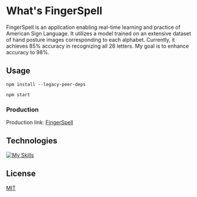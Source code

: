 # What's FingerSpell

FingerSpell is an application enabling real-time learning and practice of American Sign Language. It utilizes a model trained on an extensive dataset of hand posture images corresponding to each alphabet. Currently, it achieves 85% accuracy in recognizing all 26 letters. My goal is to enhance accuracy to 98%.

## Usage

```
npm install --legacy-peer-deps

npm start
```
### Production
Production link: [FingerSpell](https://fingerspell.vercel.app)

## Technologies
[![My Skills](https://skills.thijs.gg/icons?i=react,tensorflow,javascript,html,css&theme=dark)]()


## License

[MIT](https://choosealicense.com/licenses/mit/)
